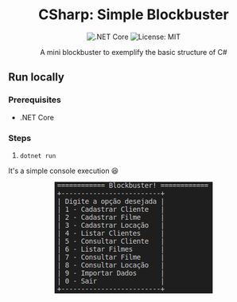 <div align="center">

# CSharp: Simple Blockbuster

![.NET Core](https://github.com/jacksjm/csharp-simple-blockbuster/workflows/.NET%20Core/badge.svg?branch=master)
![License: MIT](https://img.shields.io/badge/License-MIT-yellow.svg)

A mini blockbuster to exemplify the basic structure of C#

</div>

## Run locally

### Prerequisites
- .NET Core

### Steps
1. `dotnet run`

It's a simple console execution :laughing:

<div align="center">
  <img src="./screenshots/menu.png">
</div>
